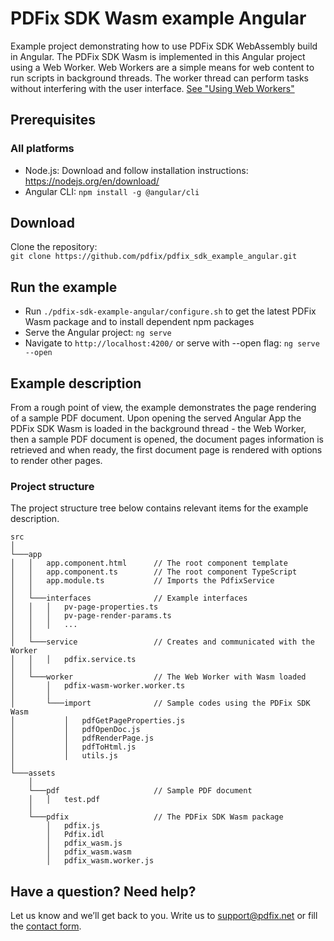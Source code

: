 # PDFix SDK Wasm example Angular
Example project demonstrating how to use PDFix SDK WebAssembly build in Angular. The PDFix SDK Wasm is implemented in this Angular project using a Web Worker. Web Workers are a simple means for web content to run scripts in background threads. The worker thread can perform tasks without interfering with the user interface. [See "Using Web Workers"](https://developer.mozilla.org/en-US/docs/Web/API/Web_Workers_API/Using_web_workers)

## Prerequisites
### All platforms
- Node.js: Download and follow installation instructions: https://nodejs.org/en/download/
- Angular CLI: `npm install -g @angular/cli`

## Download
Clone the repository:  
`git clone https://github.com/pdfix/pdfix_sdk_example_angular.git`

## Run the example
- Run `./pdfix-sdk-example-angular/configure.sh` to get the latest PDFix Wasm package and to install dependent npm packages
- Serve the Angular project: `ng serve`
- Navigate to `http://localhost:4200/` or serve with --open flag: `ng serve --open`

## Example description
From a rough point of view, the example demonstrates the page rendering of a sample PDF document. Upon opening the served Angular App the PDFix SDK Wasm is loaded in the background thread - the Web Worker, then a sample PDF document is opened, the document pages information is retrieved and when ready, the first document page is rendered with options to render other pages.

### Project structure
The project structure tree below contains relevant items for the example description.

```
src    
│
└───app
│   │   app.component.html      // The root component template
│   │   app.component.ts        // The root component TypeScript
│   │   app.module.ts           // Imports the PdfixService
│   │
│   └───interfaces              // Example interfaces
│   │   │   pv-page-properties.ts
│   │   │   pv-page-render-params.ts
│   │   │   ...
│   │
│   └───service                 // Creates and communicated with the Worker
│   │   │   pdfix.service.ts
│   │
│   └───worker                  // The Web Worker with Wasm loaded
│       │   pdfix-wasm-worker.worker.ts
│       │
│       └───import              // Sample codes using the PDFix SDK Wasm
│           │   pdfGetPageProperties.js
│           │   pdfOpenDoc.js
│           │   pdfRenderPage.js
│           │   pdfToHtml.js
│           │   utils.js
│   
└───assets
    │
    └───pdf                     // Sample PDF document
    │   │   test.pdf
    │
    └───pdfix                   // The PDFix SDK Wasm package
        │   pdfix.js
        │   Pdfix.idl
        │   pdfix_wasm.js
        │   pdfix_wasm.wasm
        │   pdfix_wasm.worker.js
```

## Have a question? Need help?
Let us know and we’ll get back to you. Write us to support@pdfix.net or fill the
[contact form](https://pdfix.net/support/).